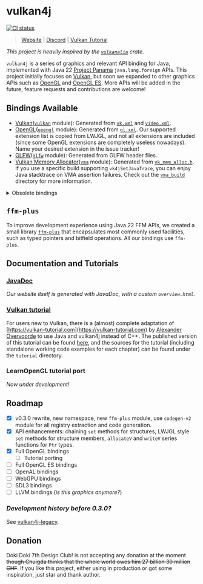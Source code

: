 # vulkan4j

[![CI status](https://github.com/chuigda/vulkan4j/actions/workflows/ci.yml/badge.svg?branch=master)](https://github.com/chuigda/vulkan4j/actions/workflows/ci.yml)

> [Website](https://vulkan4j.doki7.club) | [Discord](https://discord.gg/UsmRvrt4gg) | [Vulkan Tutorial](https://vulkan4j.doki7.club/tutorial/en/)

*This project is heavily inspired by the [`vulkanalia`](https://github.com/KyleMayes/vulkanalia) crate.*

`vulkan4j` is a series of graphics and relevant API binding for Java, implemented with Java 22 [Project Panama](https://openjdk.org/projects/panama/) `java.lang.foreign` APIs. This project initially focuses on [Vulkan](https://www.vulkan.org/), but soon we expanded to other graphics APIs such as [OpenGL](https://www.opengl.org/) and [OpenGL ES](https://www.khronos.org/opengles/). More APIs will be added in the future, feature requests and contributions are welcome!

## Bindings Available

- [Vulkan](https://www.khronos.org/vulkan/)([`vulkan`](https://github.com/chuigda/vulkan4j/tree/master/vulkan) module): Generated from [`vk.xml`](https://github.com/KhronosGroup/Vulkan-Docs/blob/main/xml/vk.xml) and [`video.xml`](https://github.com/KhronosGroup/Vulkan-Docs/blob/main/xml/video.xml).
- [OpenGL](https://www.opengl.org/)([`opengl`](https://github.com/chuigda/vulkan4j/tree/master/opengl) module): Generated from [`gl.xml`](https://github.com/KhronosGroup/OpenGL-Registry/blob/main/xml/gl.xml). Our supported extension list is copied from LWJGL, and not all extensions are included (since some OpenGL extensions are completely useless nowadays). Name your desired extension in the issue tracker!
- [GLFW](https://www.glfw.org/)([`glfw`](https://github.com/chuigda/vulkan4j/tree/master/glfw) module): Generated from GLFW header files.
- [Vulkan Memory Allocator](https://github.com/GPUOpen-LibrariesAndSDKs/VulkanMemoryAllocator)([`vma`](https://github.com/chuigda/vulkan4j/tree/master/vma) module): Generated from [`vk_mem_alloc.h`](https://github.com/GPUOpen-LibrariesAndSDKs/VulkanMemoryAllocator/blob/master/include/vk_mem_alloc.h). If you use a specific build supporting `vk4jSetJavaTrace`, you can enjoy Java stacktrace on VMA assertion failures. Check out the [`vma_build`](https://github.com/chuigda/vulkan4j/tree/master/vma/vma_build) directory for more information.

<details>
<summary>Obsolete bindings</summary>

- [OpenGL ES 2.0](https://www.khronos.org/opengles/)([`gles2`](https://github.com/chuigda/vulkan4j/tree/master/gles2) module): Also generated from `gl.xml`. This module only provides most fundamental OpenGL ES 2.0 features, and does not include any extensions. This package was here for the Chuigda's own use initially. This package will still get maintained since Chuigda wants.

</details>

## `ffm-plus`

To improve development experience using Java 22 FFM APIs, we created a small library [`ffm-plus`](https://github.com/chuigda/vulkan4j/tree/master/ffm-plus) that encapsulates most commonly used facilities, such as typed pointers and bitfield operations. All our bindings use `ffm-plus`.

## Documentation and Tutorials

### [JavaDoc](https://vulkan4j.doki7.club/)

*Our website itself is generated with JavaDoc, with a custom `overview.html`.*

### [Vulkan tutorial](https://vulkan4j.doki7.club/tutorial/en/)
For users new to Vulkan, there is a (almost) complete adaptation of [https://vulkan-tutorial.com](https://vulkan-tutorial.com) by [Alexander Overvoorde](https://github.com/Overv) to use Java and vulkan4j instead of C++. The published version of this tutorial can be found [here](https://vulkan4j.doki7.club/tutorial/en/), and the sources for the tutorial (including standalone working code examples for each chapter) can be found under the `tutorial` directory.

### LearnOpenGL tutorial port
*Now under development!*

## Roadmap
- [x] v0.3.0 rewrite, new namespace, new `ffm-plus` module, use `codegen-v2` module for all registry extraction and code generation.
- [x] API enhancements: chaining `set` methods for structures, LWJGL style `set` methods for structure members, `allocateV` and `writeV` series functions for `Ptr` types.
- [x] Full OpenGL bindings
  - [ ] Tutorial porting
- [ ] Full OpenGL ES bindings
- [ ] OpenAL bindings
- [ ] WebGPU bindings
- [ ] SDL3 bindings
- [ ] LLVM bindings (*is this graphics anymore?*)

### *Development history before 0.3.0?*

See [vulkan4j-legacy](https://github.com/CousinZe/vulkan4j-legacy).

## Donation

Doki Doki 7th Design Club! is not accepting any donation at the moment <del>though Chuigda thinks that the whole world owes him 27 billion 30 million CHF</del>. If you like this project, either using in production or got some inspiration, just star and thank author.
